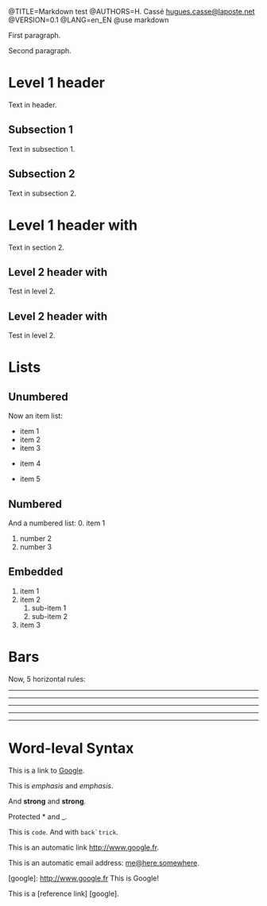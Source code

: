 @TITLE=Markdown test
@AUTHORS=H. Cassé <hugues.casse@laposte.net>
@VERSION=0.1
@LANG=en_EN
@use markdown

First paragraph.

Second paragraph.

Level 1 header
==============


Text in header.

Subsection 1
------------

Text in subsection 1.

Subsection 2
------------

Text in subsection 2.

# Level 1 header with ##

Text in section 2.

## Level 2 header with ##

Test in level 2.

## Level 2 header with ##

Test in level 2.

# Lists

## Unumbered

Now an item list:
* item 1
* item 2
* item 3
+ item 4
- item 5

## Numbered

And a numbered list:
0. item 1
1. number 2
33. number 3

## Embedded

1. item 1
2. item 2
	1. sub-item 1
	2. sub-item 2
3. item 3


# Bars

Now, 5 horizontal rules:

***
*****
* * *
- - -

------------

# Word-leval Syntax

This is a link to [Google](http://www.google.fr).

This is *emphasis* and _emphasis_.

And **strong** and __strong__.

Protected \* and \_.

This is `code`. And with ``back`trick``.

This is an automatic link <http://www.google.fr>.

This is an automatic email address: <me@here.somewhere>.

[google]: http://www.google.fr	This is Google!

This is a [reference link] [google].
